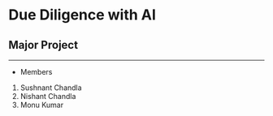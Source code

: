 # Due Diligence with AI
## Major Project
---


- Members
1. Sushnant Chandla
2. Nishant Chandla
3. Monu Kumar

